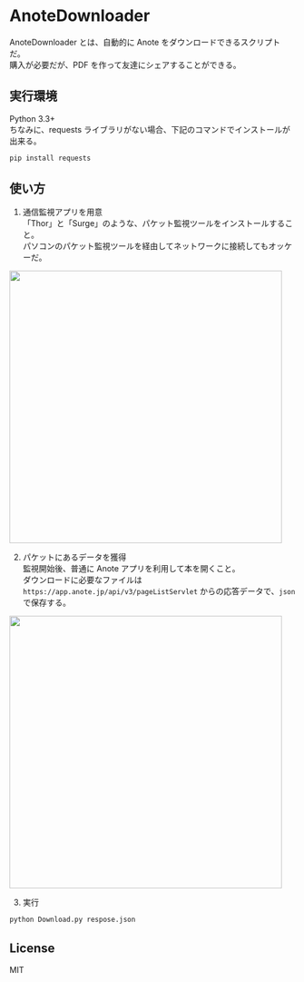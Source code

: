 # AnoteDownloader
AnoteDownloader とは、自動的に Anote をダウンロードできるスクリプトだ。  
購入が必要だが、PDF を作って友達にシェアすることができる。

## 実行環境
Python 3.3+  
ちなみに、requests ライブラリがない場合、下記のコマンドでインストールが出来る。  
```python
pip install requests
```

## 使い方
1. 通信監視アプリを用意  
「Thor」と「Surge」のような、パケット監視ツールをインストールすること。  
パソコンのパケット監視ツールを経由してネットワークに接続してもオッケーだ。  
<img src="https://cdn.rawgit.com/fang2hou/AnoteDownloader/supportfiles/pic1.png" width="480px"/>

2. パケットにあるデータを獲得  
監視開始後、普通に Anote アプリを利用して本を開くこと。  
ダウンロードに必要なファイルは `https://app.anote.jp/api/v3/pageListServlet` からの応答データで、`json` で保存する。  
<img src="https://cdn.rawgit.com/fang2hou/AnoteDownloader/supportfiles/pic2.png" width="480px"/>

3. 実行  
```bash
python Download.py respose.json
```

## License
MIT